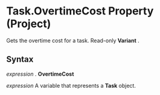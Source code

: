 
# Task.OvertimeCost Property (Project)

Gets the overtime cost for a task. Read-only  **Variant** .


## Syntax

 _expression_ . **OvertimeCost**

 _expression_ A variable that represents a **Task** object.

